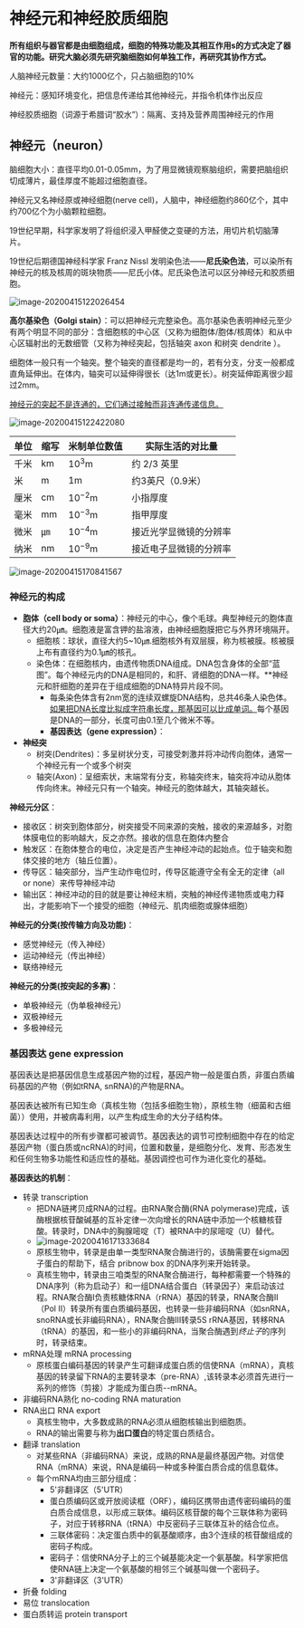 <head>
    <script src="https://cdn.mathjax.org/mathjax/latest/MathJax.js?config=TeX-AMS-MML_HTMLorMML" type="text/javascript"></script>
    <script type="text/x-mathjax-config">
        MathJax.Hub.Config({
            tex2jax: {
            skipTags: ['script', 'noscript', 'style', 'textarea', 'pre'],
            inlineMath: [['$','$']]
            }
        });
    </script>
      <script src="https://unpkg.com/mermaid@8.0.0/dist/mermaid.min.js"></script>
      <script>mermaid.initialize({startOnLoad:true});</script>
</head>

# 神经元和神经胶质细胞

**所有组织与器官都是由细胞组成，细胞的特殊功能及其相互作用s的方式决定了器官的功能。研究大脑必须先研究脑细胞如何单独工作，再研究其协作方式。**

人脑神经元数量：大约1000亿个，只占脑细胞的10%

神经元：感知环境变化，把信息传递给其他神经元，并指令机体作出反应

神经胶质细胞（词源于希腊词“胶水”）：隔离、支持及营养周围神经元的作用

## 神经元（neuron）

脑细胞大小：直径平均0.01-0.05mm，为了用显微镜观察脑组织，需要把脑组织切成薄片，最佳厚度不能超过细胞直径。

神经元又名神经原或神经细胞(nerve cell)，人脑中，神经细胞约860亿个，其中约700亿个为小脑颗粒细胞。

19世纪早期，科学家发明了将组织浸入甲醛使之变硬的方法，用切片机切脑薄片。

19世纪后期德国神经科学家 Franz Nissl 发明染色法——**尼氏染色法**，可以染所有神经元的核及核周的斑块物质——尼氏小体。尼氏染色法可以区分神经元和胶质细胞。

![image-20200415122026454](chapter1.assets/image-20200415122026454.png)

**高尔基染色（Golgi stain）**：可以把神经元完整染色。高尔基染色表明神经元至少有两个明显不同的部分：含细胞核的中心区（又称为细胞体/胞体/核周体）和从中心区辐射出的无数细管（又称为神经突起，包括轴突 axon 和树突 dendrite ）。

细胞体一般只有一个轴突。整个轴突的直径都是均一的，若有分支，分支一般都成直角延伸出。在体内，轴突可以延伸得很长（达1m或更长）。树突延伸距离很少超过2mm。

<u>神经元的突起不是连通的，它们通过接触而非连通传递信息。</u>

![image-20200415122422080](chapter1.assets/image-20200415122422080.png)

| 单位 | 缩写 | 米制单位数值 | 实际生活的对比量       |
| ---- | ---- | ------------ | ---------------------- |
| 千米 | km   | $10^3$m      | 约 2/3 英里            |
| 米   | m    | 1m           | 约3英尺（0.9米）       |
| 厘米 | cm   | $10^{-2}$m   | 小指厚度               |
| 毫米 | mm   | $10^{-3}$m   | 指甲厚度               |
| 微米 | ㎛   | $10^{-4}$m   | 接近光学显微镜的分辨率 |
| 纳米 | nm   | $10^{-9}$m   | 接近电子显微镜的分辨率 |

![image-20200415170841567](chapter1.assets/image-20200415170841567.png)

### 神经元的构成

- **胞体（cell body or soma）**：神经元的中心，像个毛球。典型神经元的胞体直径大约20㎛。细胞液是富含钾的盐溶液，由神经细胞膜把它与外界环境隔开。
  - 细胞核：球状，直径大约5~10㎛.细胞核外有双层膜，称为核被膜。核被膜上布有直径约为0.1㎛的核孔。
  - 染色体：在细胞核内，由遗传物质DNA组成。DNA包含身体的全部“蓝图”。每个神经元内的DNA是相同的，和肝、肾细胞的DNA一样。**神经元和肝细胞的差异在于组成细胞的DNA特异片段不同。
    - 每条染色体含有2nm宽的连续双螺旋DNA结构，总共46条人染色体。<u>如果把DNA长度比拟成字符串长度，那基因可以比成单词。</u>每个基因是DNA的一部分，长度可由0.1至几个微米不等。
    - **基因表达（gene expression）**：
- **神经突**
  - 树突(Dendrites)：多呈树状分支，可接受刺激并将冲动传向胞体，通常一个神经元有一个或多个树突
  - 轴突(Axon)：呈细索状，末端常有分支，称轴突终末，轴突将冲动从胞体传向终末。神经元只有一个轴突。神经元的胞体越大，其轴突越长。

**神经元分区**：

- 接收区：树突到胞体部分，树突接受不同来源的突触，接收的来源越多，对胞体膜电位的影响越大，反之亦然。接收的信息在胞体内整合
- 触发区：在胞体整合的电位，决定是否产生神经冲动的起始点。位于轴突和胞体交接的地方（轴丘位置）。
- 传导区：轴突部分，当产生动作电位时，传导区能遵守全有全无的定律（all or none）来传导神经冲动
- 输出区：神经冲动的目的就是要让神经末梢，突触的神经传递物质或电力释出，才能影响下一个接受的细胞（神经元、肌肉细胞或腺体细胞）

**神经元的分类(按传输方向及功能)**：

- 感觉神经元（传入神经）
- 运动神经元（传出神经）
- 联络神经元

**神经元的分类(按突起的多寡)**：

- 单极神经元（伪单极神经元）
- 双极神经元
- 多极神经元

### 基因表达 gene expression

基因表达是把基因信息生成基因产物的过程，基因产物一般是蛋白质，非蛋白质编码基因的产物（例如tRNA, snRNA)的产物是RNA。

基因表达被所有已知生命（真核生物（包括多细胞生物），原核生物（细菌和古细菌））使用，并被病毒利用，以产生构成生命的大分子结构体。

基因表达过程中的所有步骤都可被调节。基因表达的调节可控制细胞中存在的给定基因产物（蛋白质或ncRNA)的时间，位置和数量，是细胞分化、发育、形态发生和任何生物多功能性和适应性的基础。基因调控也可作为进化变化的基础。

**基因表达的机制**：

- 转录 transcription
  - 把DNA链拷贝成RNA的过程。由RNA聚合酶(RNA polymerase)完成，该酶根据核苷酸碱基的互补定律一次向增长的RNA链中添加一个核糖核苷酸。转录时，DNA中的胸腺嘧啶（T）被RNA中的尿嘧啶（U）替代。
  - ![image-20200416171333684](chapter1.assets/image-20200416171333684.png)
  - 原核生物中，转录是由单一类型RNA聚合酶进行的，该酶需要在sigma因子蛋白的帮助下，结合 pribnow box 的DNA序列来开始转录。
  - 真核生物中，转录由三咱类型的RNA聚合酶进行，每种都需要一个特殊的DNA序列（称为启动子）和一组DNA结合蛋白（转录因子）来启动该过程。RNA聚合酶I负责核糖体RNA（rRNA）基因的转录，RNA聚合酶II（Pol II）转录所有蛋白质编码基因，也转录一些非编码RNA（如snRNA，snoRNA或长非编码RNA），RNA聚合酶III转录5S rRNA基因，转移RNA（tRNA）的基因，和一些小的非编码RNA，当聚合酶遇到*终止子*的序列时，转录结束。
- mRNA处理 mRNA processing
  - 原核蛋白编码基因的转录产生可翻译成蛋白质的信使RNA（mRNA），真核基因的转录留下RNA的主要转录本（pre-RNA）,该转录本必须首先进行一系列的修饰（剪接）才能成为蛋白质--mRNA。
- 非编码RNA熟化  no-coding RNA maturation
- RNA出口 RNA export
  - 真核生物中，大多数成熟的RNA必须从细胞核输出到细胞质。
  - RNA的输出需要与称为**出口蛋白**的特定蛋白质结合。
- 翻译 translation
  - 对某些RNA（非编码RNA）来说，成熟的RNA是最终基因产物。对信使RNA（mRNA）来说，RNA是编码一种或多种蛋白质合成的信息载体。
  - 每个mRNA均由三部分组成：
    - 5'非翻译区（5'UTR）
    - 蛋白质编码区或开放阅读框（ORF），编码区携带由遗传密码编码的蛋白质合成信息，以形成三联体。编码区核苷酸的每个三联体称为密码子，对应于转移RNA（tRNA）中反密码子三联体互补的结合位点。
    - 三联体密码：决定蛋白质中的氨基酸顺序，由3个连续的核苷酸组成的密码子构成。
    - 密码子：信使RNA分子上的三个碱基能决定一个氨基酸。科学家把信使RNA链上决定一个氨基酸的相邻三个碱基叫做一个密码子。
    - 3'非翻译区（3'UTR）
- 折叠 folding
- 易位 translocation
- 蛋白质转运 protein transport

